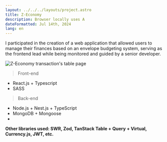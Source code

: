 ```yaml
---
layout: ../../../layouts/project.astro
title: Z-Economy
description: Browser locally uses A
dateFormatted: Jul 14th, 2024
lang: en
---
```


I participated in the creation of a web application that allowed users to manage their finances based on an envelope budgeting system, serving as the frontend lead while being monitored and guided by a senior developer.

<img src="/assets/images/projects/z-economy.png" alt="Z-Economy transaction's table page" class="rounded-lg" />

> Front-end

- React.js + Typescript
- SASS

> Back-end

- Node.js + Nest.js + TypeScript
- MongoDB + Mongoose
-
**Other libraries used: SWR, Zod, TanStack Table + Query + Virtual, Currency.js, JWT, etc.**